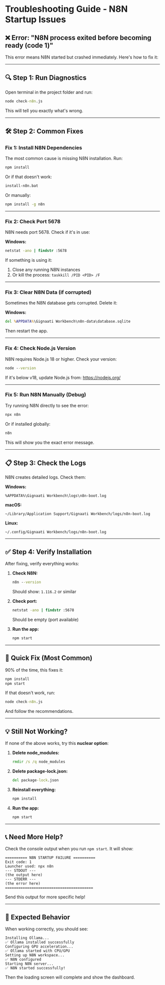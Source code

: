 # Troubleshooting Guide - N8N Startup Issues

## ❌ Error: "N8N process exited before becoming ready (code 1)"

This error means N8N started but crashed immediately. Here's how to fix it:

---

## 🔍 Step 1: Run Diagnostics

Open terminal in the project folder and run:

```cmd
node check-n8n.js
```

This will tell you exactly what's wrong.

---

## 🛠️ Step 2: Common Fixes

### Fix 1: Install N8N Dependencies

The most common cause is missing N8N installation. Run:

```cmd
npm install
```

Or if that doesn't work:

```cmd
install-n8n.bat
```

Or manually:

```cmd
npm install -g n8n
```

---

### Fix 2: Check Port 5678

N8N needs port 5678. Check if it's in use:

**Windows:**
```cmd
netstat -ano | findstr :5678
```

If something is using it:
1. Close any running N8N instances
2. Or kill the process: `taskkill /PID <PID> /F`

---

### Fix 3: Clear N8N Data (if corrupted)

Sometimes the N8N database gets corrupted. Delete it:

**Windows:**
```cmd
del %APPDATA%\Gignaati Workbench\n8n-data\database.sqlite
```

Then restart the app.

---

### Fix 4: Check Node.js Version

N8N requires Node.js 18 or higher. Check your version:

```cmd
node --version
```

If it's below v18, update Node.js from: https://nodejs.org/

---

### Fix 5: Run N8N Manually (Debug)

Try running N8N directly to see the error:

```cmd
npx n8n
```

Or if installed globally:

```cmd
n8n
```

This will show you the exact error message.

---

## 📋 Step 3: Check the Logs

N8N creates detailed logs. Check them:

**Windows:**
```
%APPDATA%\Gignaati Workbench\logs\n8n-boot.log
```

**macOS:**
```
~/Library/Application Support/Gignaati Workbench/logs/n8n-boot.log
```

**Linux:**
```
~/.config/Gignaati Workbench/logs/n8n-boot.log
```

---

## ✅ Step 4: Verify Installation

After fixing, verify everything works:

1. **Check N8N:**
   ```cmd
   n8n --version
   ```
   Should show: `1.116.2` or similar

2. **Check port:**
   ```cmd
   netstat -ano | findstr :5678
   ```
   Should be empty (port available)

3. **Run the app:**
   ```cmd
   npm start
   ```

---

## 🚀 Quick Fix (Most Common)

90% of the time, this fixes it:

```cmd
npm install
npm start
```

If that doesn't work, run:

```cmd
node check-n8n.js
```

And follow the recommendations.

---

## 💡 Still Not Working?

If none of the above works, try this **nuclear option**:

1. **Delete node_modules:**
   ```cmd
   rmdir /s /q node_modules
   ```

2. **Delete package-lock.json:**
   ```cmd
   del package-lock.json
   ```

3. **Reinstall everything:**
   ```cmd
   npm install
   ```

4. **Run the app:**
   ```cmd
   npm start
   ```

---

## 📞 Need More Help?

Check the console output when you run `npm start`. It will show:

```
========== N8N STARTUP FAILURE ==========
Exit code: 1
Launcher used: npx n8n
--- STDOUT ---
(the output here)
--- STDERR ---
(the error here)
========================================
```

Send this output for more specific help!

---

## 🎯 Expected Behavior

When working correctly, you should see:

```
Installing Ollama...
✅ Ollama installed successfully
Configuring GPU acceleration...
✅ Ollama started with CPU/GPU
Setting up N8N workspace...
✅ N8N configured
Starting N8N server...
✅ N8N started successfully!
```

Then the loading screen will complete and show the dashboard.


